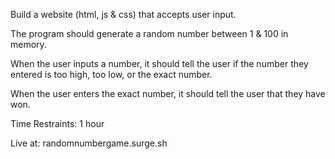 Build a website (html, js & css) that accepts user input.

The program should generate a random number between 1 & 100 in memory.

When the user inputs a number, it should tell the user if the number they entered is too high, too low, or the exact number.

When the user enters the exact number, it should tell the user that they have won.

Time Restraints: 1 hour

Live at: randomnumbergame.surge.sh
